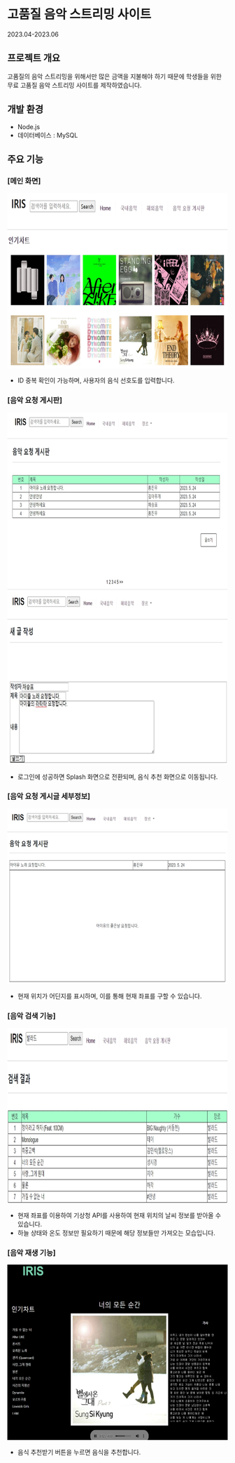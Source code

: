 # 고품질 음악 스트리밍 사이트

2023.04-2023.06


## 프로젝트 개요

고품질의 음악 스트리밍을 위해서만 많은 금액을 지불해야 하기 때문에 학생들을 위한 무료 고품질 음악 스트리밍 사이트를 제작하였습니다.

## 개발 환경

+ Node.js
+ 데이터베이스 : MySQL


## 주요 기능

### [메인 화면]

  <img src="https://github.com/wqp99w/read-me_image/blob/main/IRIS/%EB%A9%94%EC%9D%B8%ED%99%94%EB%A9%B4.jpg" width="600" height="400"/>

+ ID 중복 확인이 가능하며, 사용자의 음식 선호도를 입력합니다.
  

### [음악 요청 게시판]

  <img src="https://github.com/wqp99w/read-me_image/blob/main/IRIS/%EC%9D%8C%EC%95%85%EC%9A%94%EC%B2%AD%EA%B2%8C%EC%8B%9C%ED%8C%90.jpg" width="600" height="400"/>

  <img src="https://github.com/wqp99w/read-me_image/blob/main/IRIS/%EC%83%88%EA%B8%80%EC%9E%91%EC%84%B1.jpg" width="600" height="400"/>

  + 로그인에 성공하면 Splash 화면으로 전환되며, 음식 추천 화면으로 이동됩니다.
  
### [음악 요청 게시글 세부정보]

  <img src="https://github.com/wqp99w/read-me_image/blob/main/IRIS/%EA%B2%8C%EC%8B%9C%EA%B8%80%EC%84%B8%EB%B6%80.jpg" width="600" height="400"/>

  + 현재 위치가 어딘지를 표시하며, 이를 통해 현재 좌표를 구할 수 있습니다.
  
### [음악 검색 기능]

  <img src="https://github.com/wqp99w/read-me_image/blob/main/IRIS/%EC%9D%8C%EC%95%85%EA%B2%80%EC%83%89.jpg" width="600" height="400"/>

  + 현재 좌표를 이용하여 기상청 API를 사용하여 현재 위치의 날씨 정보를 받아올 수 있습니다.
  +   하늘 상태와 온도 정보만 필요하기 때문에 해당 정보들만 가져오는 모습입니다.
  
### [음악 재생 기능]

  <img src="https://github.com/wqp99w/read-me_image/blob/main/IRIS/%EC%9D%8C%EC%95%85%EC%9E%AC%EC%83%9D.jpg" width="600" height="400"/>

  + 음식 추천받기 버튼을 누르면 음식을 추천합니다.


